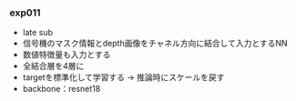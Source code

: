 ### exp011

- late sub
- 信号機のマスク情報とdepth画像をチャネル方向に結合して入力とするNN
- 数値特徴量も入力とする
- 全結合層を4層に
- targetを標準化して学習する → 推論時にスケールを戻す
- backbone：resnet18
